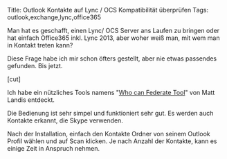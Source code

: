 Title: Outlook Kontakte auf Lync / OCS Kompatibilität überprüfen
Tags: outlook,exchange,lync,office365
 
Man hat es geschafft, einen Lync/ OCS Server ans Laufen zu bringen oder hat einfach Office365 inkl. Lync 2013, aber woher weiß man, mit wem man in Kontakt treten kann?
 
Diese Frage habe ich mir schon öfters gestellt, aber nie etwas passendes gefunden. Bis jetzt.
 
[cut]
 
Ich habe ein nützliches Tools namens "[Who can Federate Tool]" von Matt Landis entdeckt.
 
Die Bedienung ist sehr simpel und funktioniert sehr gut. Es werden auch Kontakte erkannt, die Skype verwenden.
 
Nach der Installation, einfach den Kontakte Ordner von seinem Outlook Profil wählen und auf Scan klicken. Je nach Anzahl der Kontakte, kann es einige Zeit in Anspruch nehmen.
 
[Who can federate Tool]: (http://gallery.technet.microsoft.com/office/Who-Can-Federate-Tool-a9e00d23)
